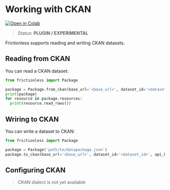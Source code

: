 # Working with CKAN

[![Open in Colab](https://colab.research.google.com/assets/colab-badge.svg)](https://colab.research.google.com/drive/1NrInE94OamiLGmlAlGQ6kmwwGmnA5iav)



>Status: **PLUGIN / EXPERIMENTAL**

Frictionless supports reading and writing CKAN datasets.

## Reading from CKAN

You can read a CKAN dataset:

```python
from frictionless import Package

package = Package.from_ckan(base_url='<base_url>', dataset_id='<dataset_id>', api_key='<api_key>')
print(package)
for resource in package.resources:
  print(resource.read_rows())
```

## Wriring to CKAN

You can write a dataset to CKAN:

```python
from frictionless import Package

package = Package('path/to/datapackage.json')
package.to_ckan(base_url='<base_url>', dataset_id='<dataset_id>', api_key='<api_key>')
```

## Configuring CKAN

> CKAN dialect is not yet available